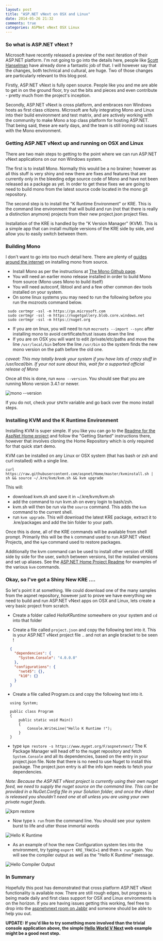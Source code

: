 ```yaml
---
layout: post
title: "ASP.NET vNext on OSX and Linux"
date: 2014-05-26 21:32
comments: true
categories: ASPNet vNext OSX Linux
---
```


### So what is ASP.NET vNext ?

Microsoft have recently released a preview of the next iteration of their ASP.NET platform. I'm not going to go into the details here, people like [Scott Hanselman](http://www.hanselman.com/blog/IntroducingASPNETVNext.aspx) have already done a fantastic job of that. I will however say that the changes, both technical and cultural, are huge. Two of those changes are particularly relevant to this blog post.

Firstly, ASP.NET vNext is fully open source. People like you and me are able to get in on the ground floor, try out the bits and pieces and even contribute -  pretty much from the project's inception.

Secondly, ASP.NET vNext is cross platform, and embraces non Windows hosts as first class citizens. Microsoft are fully integrating Mono and Linux into their build environment and test matrix, and are actively working with the community to make Mono a top class platform for hosting ASP.NET. That being said, these are early days, and the team is still ironing out issues with the Mono environment.

### Getting ASP.NET vNext up and running on OSX and Linux

There are two main steps to getting to the point where we can run ASP.NET vNext applications on our non Windows system.

The first is to install Mono. Normally this would be a no brainer; however as all this stuff is very shiny and new there are fixes and features that are currently only in the bleeding edge source code of Mono and have not been released as a package as yet. In order to get these fixes we are going to need to build mono from the latest source code located in the mono git repository.

The second step is to install the "K Runtime Environment" or KRE. This is the command line environment that will build and run (not that there is really a distinction anymore) projects from their new project.json project files.

Installation of the KRE is handled by the "K Version Manager" (KVM). This is a simple app that can install multiple versions of the KRE side by side, and allow you to easily switch between them.

### Building Mono

I don't want to go into too much detail here. There are plenty of [guides around the internet](http://www.mono-project.com/Compiling_Mono) on installing mono from source.

* Install Mono as per the instructions at [The Mono Github page](https://github.com/mono/mono).
* You will need an earlier mono release installed in order to build Mono from source (Mono uses Mono to build itself)
* You will need autoconf, libtool and and a few other common dev tools installed on your system.
* On some linux systems you may need to run the following before you run the mozroots command below.
```
 sudo certmgr -ssl -m https://go.microsoft.com
 sudo certmgr -ssl -m https://nugetgallery.blob.core.windows.net
 sudo certmgr -ssl -m https://nuget.org
```
* If you are on linux, you will need to run `mozroots --import --sync` after installing mono to avoid certificate/trust issues down the line
* If you are on OSX you will want to edit /private/etc/paths and move the line `/usr/local/bin` before the line `/usr/bin` so the system finds the new mono version on the path before the old one.

 _caveat: This may totally break your system if you have lots of crazy stuff in /usr/local/bin. If your not sure about this, wait for a supported official release of Mono_

Once all this is done, run `mono --version`. You should see that you are running Mono version 3.4.1 or newer.

![mono --version](https://s3-ap-southeast-1.amazonaws.com/uploads-ap.hipchat.com/36968/482094/fPMtOGUiN1vyLzx/upload.png)  

If you do not, check your `$PATH` variable and go back over the mono install steps.

### Installing KVM and the K Runtime Environment

Installing KVM is super simple. If you like you can go to the [Readme for the AspNet Home project](https://github.com/aspnet/Home#osxlinux) and follow the "Getting Started" instructions there, however that involves cloning the Home Repository which is only required for that quick start demo.

KVM can be installed on any Linux or OSX system (that has bash or zsh and curl installed) with a single line.

```
curl https://raw.githubusercontent.com/aspnet/Home/master/kvminstall.sh | sh && source ~/.kre/kvm/kvm.sh && kvm upgrade
```

This will:

* download kvm.sh and save it in ~/.kre/kvm/kvm.sh
* add the command to run kvm.sh on every login to bash/zsh.
* kvm.sh will then be run via the `source` command. This adds the `kvm` command to the current shell.
* run `kvm upgrade`. This will download the latest KRE package, extract it to .kre/packages and add the bin folder to your path.

Once this is done, all of the KRE commands will be available from shell prompt. Primarily this will be the `k` command used to run ASP.NET vNext Projects, and the `kpm` command used to restore packages.

Additionally the kvm command can be used to install other version of KRE side by side for the user, switch between versions, list the installed versions and set up aliases. See the [ASP.NET Home Project Readme](https://github.com/aspnet/Home#running-the-samples) for examples of the various `kvm` commands.

### Okay, so I've got a Shiny New KRE ....

So let's point it at something. We could download one of the many samples from the aspnet repository, however just to prove we have everything we need to build and run ASP.NET vNext apps on OSX and Linux, lets create a very basic project from scratch.

* Create a folder called _HelloKRuntime_ somewhere on your system and `cd` into that folder

* Create a file called `project.json` and copy the following text into it. This is your ASP.NET vNext project file .. and not an angle bracket to be seen !
```json
  {
    "dependencies": {
      "System.Console": "4.0.0.0"
    },
    "configurations": {
      "net45": {},
      "k10": {}
    }
  }
```

* Create a file called Program.cs and copy the following text into it.
```aspx-cs
  using System;

  public class Program
  {
      public static void Main()
      {
          Console.WriteLine("Hello K Runtime !");
      }
  }
```

* type `kpm restore -s https://www.myget.org/F/aspnetvnext/`
 The K Package Manager will head off to the nuget repository and fetch `System.Console` and all its dependencies, based on the entry in your project.json file. Note that there is no need to use Nuget to install this package. The project.json entry is all the info kpm needs to fetch your dependencies.

 _Note: Because the ASP.NET vNext project is currently using their own nuget feed, we need to supply the nuget source on the command line. This can be provided in a NuGet.Config file in your Solution folder, and once the vNext is released you shouldn't need one at all unless you are using your own private nuget feeds._

 ![kpm restore](https://s3-ap-southeast-1.amazonaws.com/uploads-ap.hipchat.com/36968/482094/VORbSwiBWtopBnQ/upload.png)

* Now type `k run` from the command line. You should see your system burst to life and utter those immortal words

 ![Hello K Runtime](https://s3-ap-southeast-1.amazonaws.com/uploads-ap.hipchat.com/36968/482094/tAex4VvNajwBtUS/upload.png)

* As an example of how the new Configuration system ties into the environment, try typing `export KRE_TRACE=1` and then `k run` again. You will see the compiler output as well as the "Hello K Runtime" message.

 ![Hello Compiler Output](https://s3-ap-southeast-1.amazonaws.com/uploads-ap.hipchat.com/36968/482094/iSZ9yKiAaxzlWdO/upload.png)


### In Summary

Hopefully this post has demonstrated that cross platform ASP.NET vNext functionality is available now. There are still rough edges, but progress is being made daily and first class support for OSX and Linux environments is on the horizon. If you are having issues getting this working, feel free to drop into the [aspnetvnext room on Jabbr](https://jabbr.net/#/rooms/AspNetvNext) and someone should be able to help you out.

**UPDATE: If you'd like to try something more involved than the trivial console application above, the simple [Hello World V Next](https://github.com/davidfowl/HelloWorldVNext) web example might be a good next step.**
